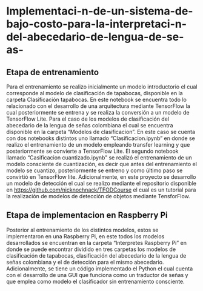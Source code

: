 # Implementaci-n-de-un-sistema-de-bajo-costo-para-la-interpretaci-n-del-abecedario-de-lengua-de-se-as-

## Etapa de entrenamiento
Para el entrenamiento se realizo inicialmente un modelo introductorio el cual corresponde al modelo de clasificación de tapabocas, disponible en la carpeta Clasificación tapabocas. En este notebook se encuentra todo lo relacionado con el desarrollo de una arquitectura mediante TensorFlow la cual posteriormente se entrena y se realiza la conversión a un modelo de TensorFlow Lite.
Para el caso de los modelos de clasificación del abecedario de la lengua de señas colombiana el cual se encuentra disponible en la carpeta “Modelos de clasificacion”. En este caso se cuenta con dos notebooks distintos uno llamado “Clasificacion.ipynb” en donde se realizo el entrenamiento de un modelo empleando transfer learning y que posteriormente se convierte a TensorFlow Lite. El segundo notebook llamado “Casificacion cuantizado.ipynb” se realizó el entrenamiento de un modelo consciente de cuantización, es decir que antes del entrenamiento el modelo se cuantizo, posteriormente se entreno y como último paso se convirtió en TensorFlow lite.
Adicionalmente, en este proyecto se desarrollo un modelo de detección el cual se realizo mediante el repositorio disponible en https://github.com/nicknochnack/TFODCourse el cual es un tutorial para la realización de modelos de detección de objetos mediante TensforFlow.

## Etapa de implementacion en Raspberry Pi
Posterior al entrenamiento de los distintos modelos, estos se implementaron en una Raspberry Pi, en este todos los modelos desarrollados se encuentran en la carpeta “Interpretes Raspberry Pi” en donde se puede encontrar dividido en tres carpetas los modelos de clasificación de tapabocas, clasificación del abecedario de la lengua de señas colombiana y el de detección para el mismo abecedario. Adicionalmente, se tiene un código implementado el Python el cual cuenta con el desarrollo de una GUI que funciona como un traductor de señas y que emplea como modelo el clasificador sin entrenamiento consciente.
